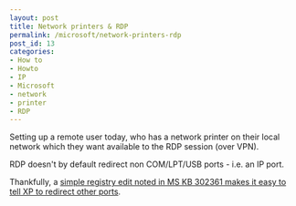 ```yaml
---
layout: post
title: Network printers & RDP
permalink: /microsoft/network-printers-rdp
post_id: 13
categories:
- How to
- Howto
- IP
- Microsoft
- network
- printer
- RDP
---
```


Setting up a remote user today, who has a network printer on their local network which they want available to the RDP session (over VPN).

RDP doesn't by default redirect non COM/LPT/USB ports - i.e. an IP port.

Thankfully, a [simple registry edit noted in MS KB 302361 makes it easy to tell XP to redirect other ports](http://support.microsoft.com/default.aspx?scid=kb;en-us;302361).
